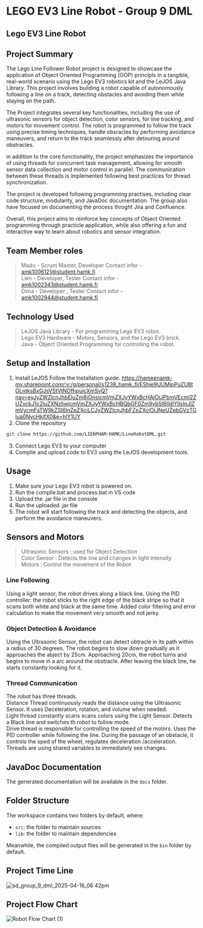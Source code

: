 # LEGO EV3 Line Robot - Group 9 DML


## Lego EV3 Line Robot 
## Project Summary 

The Lego Line Follower Robot project is designed to showcase the application of Object Oriented Programming (OOP) principls in a tangible, real-world scenario using the Lego EV3 robotics kit and the LeJOS Java Library. This project involves building a robot capable of autonomously following a line on a track, detecting obstacles and avoiding them while staying on the path. 

The Project integrates several key functionalities, including the use of ultrasonic sensors for object detection, color sensors, for line tracking, and motors for movement control. The robot is programmed to follow the track using precise timing techniques, handle obsracles by performing avoidance maneuvers, and return to the track seamlessly after detouring around obstracles. 

in addition to the core functionality, the project emphasizes the importance of using threads for concurrent task management, allowing for smooth sensor data collection and motor control in parallel. The communication between these threads is implemented following best practices for thread synchronization. 

The project is developed following programming practises, including clear code structure, modularity, and JavaDoc documentation. The group also have focused on documenting the process throght Jira and Confluence. 

Overall, this project aims to reinforce key concepts of Object Oriented programming through practicle application, while also offering a fun and interactive way to learn about robotics and sensor integration. 

## Team Member roles
> Madu - Scrum Master, Developer
    Contact infor - amk1006121@student.hamk.fi <br>
> Lien - Developer, Tester 
    Contact infor - amk1002343@student.hamk.fi <br>
> Dima - Developer , Tester 
    Contact infor - amk1002944@student.hamk.fi <br>

## Technology Used 

> LeJOS Java Library - For programming Lego EV3 robot.<br>
> Lego EV3 Hardware  - Motors, Sensors, and the Lego EV3 brick. <br>
> Java               - Object Oriented Programming for controlling the robot. <br>

## Setup and Installation 

1.  Install LeJOS Follow the Installation guide. https://hameenamk-my.sharepoint.com/:v:/g/personal/s1239_hamk_fi/EShje9UUMipPuZU8tGLntksBxGJsVStVtNOfhpuicXmSvQ?nav=eyJyZWZlcnJhbEluZm8iOnsicmVmZXJyYWxBcHAiOiJPbmVEcml2ZUZvckJ1c2luZXNzIiwicmVmZXJyYWxBcHBQbGF0Zm9ybSI6IldlYiIsInJlZmVycmFsTW9kZSI6InZpZXciLCJyZWZlcnJhbFZpZXciOiJNeUZpbGVzTGlua0NvcHkifX0&e=hlY1UY    <br> 
2. Clone the repository <br> 
```bash
git clone https://github.com/LIENPHAM-HAMK/LineRobotDML.git         
```                                    
3. Connect Lego EV3 to your computer <br>
4. Complie and upload code to EV3 using the LeJOS development tools. <br> 

## Usage

1. Make sure your Lego EV3 robot is powered on. <br>
2. Run the complie.bat and process.bat in VS code <br>
3. Upload the .jar file in the console <br>
4. Run the uploaded .jar file <br>
5. The robot will start following the track and detecting the objects, and perform the avoidance maneuvers. <br>

## Sensors and Motors 

> Ultrasonic Sensors : used for Object Detection <br>
> Color Sensor       : Detects the line and changes in light intensity <br>
> Motors             : Control the movement of the Robot <br> 

### Line Following 

Using a light sensor, the robot drives along a black line. Using the PID controller: the robot sticks to the right edge of the black stripe so that it scans both white and black at the same time. Added color filtering and error calculation to make the movement very smooth and not jerky.  

### Object Detection & Avoidance

Using the Ultrasonic Sensor, the robot can detect  obtracle in its path within a radius of 30 degrees. The robot begins to slow down gradually as it approaches the abject by 25cm. Approaching 20cm, the robot turns and begins to move in a arc around the obstracle. After leaving the black line, he starts constantly looking for it.  

### Thread Communication  

The robot has three threads. <br>
Distance Thread continuously reads the distance using the Ulltrasonic Sensor. It uses Deceleration, rotation, and volume when needed. <br>
Light thread constantly scans scans colors using the Light Sensor. Detects a Black line and switches th robot to follow mode. <br>
Drive thread is responsible for controlling the speed of the motors. Uses the PID controller while following the line. During the passage of an obstacle, it controls the sped of the wheel, regulates deceleration /acceleration. <br>
Threads are using shared variables to immediately see changes. 

## JavaDoc Documentation

The generated documentation will be available in the `docs` folder.

## Folder Structure

The workspace contains two folders by default, where:

- `src`: the folder to maintain sources
- `lib`: the folder to maintain dependencies

Meanwhile, the compiled output files will be generated in the `bin` folder by default.

## Project Time Line

![sd_group_9_dml_2025-04-16_06 42pm](https://github.com/user-attachments/assets/7a898c34-cb2b-425c-b4ac-4027b5753b97)

## Project Flow Chart

![Robot Flow Chart (1)](https://github.com/user-attachments/assets/e9f78626-e34e-4705-a019-6d9c18c42f62)